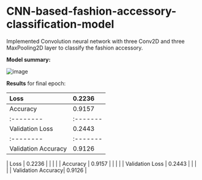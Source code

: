 # CNN-based-fashion-accessory-classification-model
Implemented Convolution neural network with three Conv2D and three MaxPooling2D layer to classify the fashion accessory.

**Model summary:**

![image](https://user-images.githubusercontent.com/42925930/129488276-09e23890-3f23-4881-9c20-41c0124caaf9.png)




**Results** for final epoch: 

| Loss      | 0.2236   |
| :-------- | :------- |
| Accuracy  | 0.9157 |
| :-------- | :------- |
| Validation Loss     | 0.2443 |
| :-------- | :------- |
| Validation Accuracy      | 0.9126 |





| Loss               | 0.2236  |
|                    |         |
| Accuracy           | 0.9157  |
|                    |         |
| Validation Loss    | 0.2443  |
|                    |         |
| Validation Accuracy| 0.9126  |


